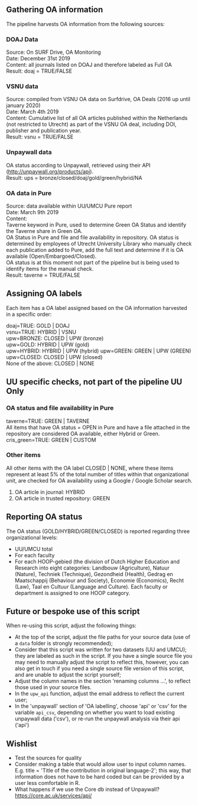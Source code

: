 ## Gathering OA information
The pipeline harvests OA information from the following sources:

### DOAJ Data
Source: On SURF Drive, OA Monitoring  
Date: December 31st 2019  
Content: all journals listed on DOAJ and therefore labeled as Full OA  
Result: doaj = TRUE/FALSE

### VSNU data
Source: compiled from VSNU OA data on Surfdrive, OA Deals (2016 up until january 2020)  
Date: March 4th 2019  
Content: Cumulative list of all OA articles published within the Netherlands (not restricted to Utrecht) as part of the VSNU OA deal, including DOI, publisher and publication year.  
Result: vsnu = TRUE/FALSE

### Unpaywall data
OA status according to Unpaywall, retrieved using their API (http://unpaywall.org/products/api).  
Result: ups = bronze/closed/doaj/gold/green/hybrid/NA

### OA data in Pure
Source: data available within UU/UMCU Pure report  
Date: March 9th 2019  
Content:  
Taverne keyword in Pure, used to determine Green OA Status and identify the Taverne share in Green OA.  
OA Status in Pure and file and file availability in repository. OA status is determined by employees of Utrecht University Library who manually check each publication added to Pure, add the full text and determine if it is OA available (Open/Embargoed/Closed).  
OA status is at this moment not part of the pipeline but is being used to identify items for the manual check.  
Result: taverne = TRUE/FALSE

## Assigning OA labels
Each item has a OA label assigned based on the OA information harvested in a specific order:

doaj=TRUE: GOLD | DOAJ  
vsnu=TRUE: HYBRID | VSNU  
upw=BRONZE: CLOSED | UPW (bronze)  
upw=GOLD: HYBRID | UPW (gold)  
upw=HYBRID: HYBRID | UPW (hybrid)
upw=GREEN: GREEN | UPW (GREEN)  
upw=CLOSED: CLOSED | UPW (closed)  
None of the above: CLOSED | NONE  

## UU specific checks, not part of the pipeline UU Only


### OA status and file availability in Pure

taverne=TRUE: GREEN | TAVERNE  
All items that have OA status = OPEN in Pure and have a file attached in the repository are considered OA available, either Hybrid or Green.  
cris_green=TRUE: GREEN | CUSTOM  

### Other items
All other items with the OA label CLOSED | NONE, where these items represent at least 5% of the total number of titles within that organizational unit, are checked for OA availability using a Google / Google Scholar search.  
1. OA article in journal: HYBRID 
2. OA article in trusted repository: GREEN

## Reporting OA status

The OA status (GOLD/HYBRID/GREEN/CLOSED) is reported regarding three organizational levels:  
- UU/UMCU total  
- For each faculty  
- For each HOOP-gebied (the division of Dutch Higher Education and Research into eight categories: Landbouw (Agriculture), Natuur (Nature), Techniek (Technique), Gezondheid (Health), Gedrag en Maatschappij (Behaviour and Society), Economie (Economics), Recht (Law), Taal en Cultuur (Language and Culture). Each faculty or department is assigned to one HOOP category. 

## Future or bespoke use of this script
When re-using this script, adjust the following things:

- At the top of the script, adjust the file paths for your source data (use of a `data` folder is strongly recommended);  
- Consider that this script was written for two datasets (UU and UMCU); they are labeled as such in the script. If you have a single source file you may need to manually adjust the script to reflect this, however, you can also get in touch if you need a single source file version of this script, and are unable to adjust the script yourself;  
- Adjust the column names in the section 'renaming columns ...', to reflect those used in your source files.  
- In the `upw_api` function, adjust the email address to reflect the current user; 
- In the 'unpaywall' section of 'OA labelling', choose 'api' or 'csv' for the variable `api_csv`, depending on whether you want to load existing unpaywall data ('csv'), or re-run the unpaywall analysis via their api ('api')



## Wishlist
- Test the sources for quality
- Consider making a table that would allow user to input column names. E.g. title = 'Title of the contribution in original language-2'; this way, that information does not have to be hard coded but can be provided by a user less comfortable in R.
- What happens if we use the Core db instead of Unpaywall? https://core.ac.uk/services/api/
